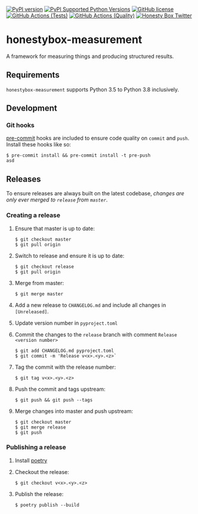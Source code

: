 [![PyPI version](https://badge.fury.io/py/honestybox-measurement.svg)](https://badge.fury.io/py/honestybox-measurement)
[![PyPI Supported Python Versions](https://img.shields.io/pypi/pyversions/honestybox-measurement.svg)](https://pypi.python.org/pypi/honestybox-measurement/)
[![GitHub license](https://img.shields.io/github/license/honesty-box/honestybox-measurement)](https://github.com/honesty-box/honestybox-measurement/blob/master/LICENSE)
[![GitHub Actions (Tests)](https://github.com/honesty-box/honestybox-measurement/workflows/Tests/badge.svg)](https://github.com/honesty-box/honestybox-measurement)
[![GitHub Actions (Quality)](https://github.com/honesty-box/honestybox-measurement/workflows/Quality/badge.svg)](https://github.com/honesty-box/honestybox-measurement)
[![Honesty Box Twitter](https://img.shields.io/twitter/follow/honestybox?style=social)](https://twitter.com/honestybox)

# honestybox-measurement

A framework for measuring things and producing structured results.

## Requirements

`honestybox-measurement` supports Python 3.5 to Python 3.8 inclusively.

## Development

### Git hooks

[pre-commit](https://pre-commit.com/) hooks are included to ensure code quality
on `commit` and `push`. Install these hooks like so:

```shell script
$ pre-commit install && pre-commit install -t pre-push
asd
```

## Releases

To ensure releases are always built on the latest codebase, *changes are only ever merged to `release` from `master`*.

### Creating a release
1. Ensure that master is up to date:

    ```shell script
    $ git checkout master
    $ git pull origin
    ```

2. Switch to release and ensure it is up to date:

    ```shell script
    $ git checkout release
    $ git pull origin
    ```

3. Merge from master:

    ```shell script
    $ git merge master
    ```

4. Add a new release to `CHANGELOG.md` and include all changes in `[Unreleased]`.

5. Update version number in `pyproject.toml`

6. Commit the changes to the `release` branch with comment `Release <version number>`

    ```shell script
    $ git add CHANGELOG.md pyproject.toml
    $ git commit -m 'Release v<x>.<y>.<z>`
    ```

7. Tag the commit with the release number:

    ```shell script
    $ git tag v<x>.<y>.<z>
    ```

8. Push the commit and tags upstream:

    ```shell script
    $ git push && git push --tags
    ```

9. Merge changes into master and push upstream:

    ```shell script
    $ git checkout master
    $ git merge release
    $ git push
    ```


### Publishing a release

1. Install [poetry](https://poetry.eustace.io)

2. Checkout the release:

    ```shell script
    $ git checkout v<x>.<y>.<z>
    ```

3. Publish the release:

    ```shell script
    $ poetry publish --build
    ```
